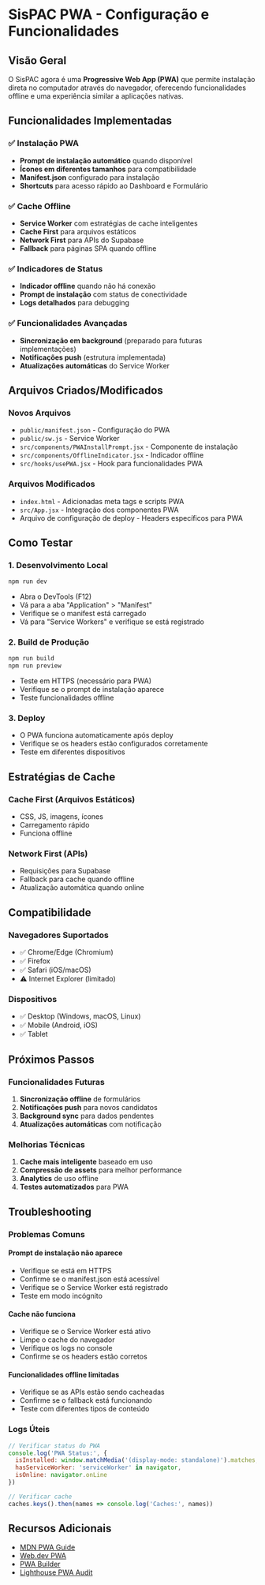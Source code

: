 # SisPAC PWA - Configuração e Funcionalidades

## Visão Geral

O SisPAC agora é uma **Progressive Web App (PWA)** que permite instalação direta no computador através do navegador, oferecendo funcionalidades offline e uma experiência similar a aplicações nativas.

## Funcionalidades Implementadas

### ✅ Instalação PWA
- **Prompt de instalação automático** quando disponível
- **Ícones em diferentes tamanhos** para compatibilidade
- **Manifest.json** configurado para instalação
- **Shortcuts** para acesso rápido ao Dashboard e Formulário

### ✅ Cache Offline
- **Service Worker** com estratégias de cache inteligentes
- **Cache First** para arquivos estáticos
- **Network First** para APIs do Supabase
- **Fallback** para páginas SPA quando offline

### ✅ Indicadores de Status
- **Indicador offline** quando não há conexão
- **Prompt de instalação** com status de conectividade
- **Logs detalhados** para debugging

### ✅ Funcionalidades Avançadas
- **Sincronização em background** (preparado para futuras implementações)
- **Notificações push** (estrutura implementada)
- **Atualizações automáticas** do Service Worker

## Arquivos Criados/Modificados

### Novos Arquivos
- `public/manifest.json` - Configuração do PWA
- `public/sw.js` - Service Worker
- `src/components/PWAInstallPrompt.jsx` - Componente de instalação
- `src/components/OfflineIndicator.jsx` - Indicador offline
- `src/hooks/usePWA.jsx` - Hook para funcionalidades PWA

### Arquivos Modificados
- `index.html` - Adicionadas meta tags e scripts PWA
- `src/App.jsx` - Integração dos componentes PWA
- Arquivo de configuração de deploy - Headers específicos para PWA

## Como Testar

### 1. Desenvolvimento Local
```bash
npm run dev
```
- Abra o DevTools (F12)
- Vá para a aba "Application" > "Manifest"
- Verifique se o manifest está carregado
- Vá para "Service Workers" e verifique se está registrado

### 2. Build de Produção
```bash
npm run build
npm run preview
```
- Teste em HTTPS (necessário para PWA)
- Verifique se o prompt de instalação aparece
- Teste funcionalidades offline

### 3. Deploy
- O PWA funciona automaticamente após deploy
- Verifique se os headers estão configurados corretamente
- Teste em diferentes dispositivos

## Estratégias de Cache

### Cache First (Arquivos Estáticos)
- CSS, JS, imagens, ícones
- Carregamento rápido
- Funciona offline

### Network First (APIs)
- Requisições para Supabase
- Fallback para cache quando offline
- Atualização automática quando online

## Compatibilidade

### Navegadores Suportados
- ✅ Chrome/Edge (Chromium)
- ✅ Firefox
- ✅ Safari (iOS/macOS)
- ⚠️ Internet Explorer (limitado)

### Dispositivos
- ✅ Desktop (Windows, macOS, Linux)
- ✅ Mobile (Android, iOS)
- ✅ Tablet

## Próximos Passos

### Funcionalidades Futuras
1. **Sincronização offline** de formulários
2. **Notificações push** para novos candidatos
3. **Background sync** para dados pendentes
4. **Atualizações automáticas** com notificação

### Melhorias Técnicas
1. **Cache mais inteligente** baseado em uso
2. **Compressão de assets** para melhor performance
3. **Analytics** de uso offline
4. **Testes automatizados** para PWA

## Troubleshooting

### Problemas Comuns

#### Prompt de instalação não aparece
- Verifique se está em HTTPS
- Confirme se o manifest.json está acessível
- Verifique se o Service Worker está registrado
- Teste em modo incógnito

#### Cache não funciona
- Verifique se o Service Worker está ativo
- Limpe o cache do navegador
- Verifique os logs no console
- Confirme se os headers estão corretos

#### Funcionalidades offline limitadas
- Verifique se as APIs estão sendo cacheadas
- Confirme se o fallback está funcionando
- Teste com diferentes tipos de conteúdo

### Logs Úteis
```javascript
// Verificar status do PWA
console.log('PWA Status:', {
  isInstalled: window.matchMedia('(display-mode: standalone)').matches,
  hasServiceWorker: 'serviceWorker' in navigator,
  isOnline: navigator.onLine
})

// Verificar cache
caches.keys().then(names => console.log('Caches:', names))
```

## Recursos Adicionais

- [MDN PWA Guide](https://developer.mozilla.org/en-US/docs/Web/Progressive_web_apps)
- [Web.dev PWA](https://web.dev/progressive-web-apps/)
- [PWA Builder](https://www.pwabuilder.com/)
- [Lighthouse PWA Audit](https://developers.google.com/web/tools/lighthouse)
